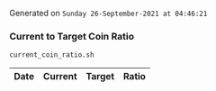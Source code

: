 Generated on `Sunday 26-September-2021 at 04:46:21`

### Current to Target Coin Ratio
`current_coin_ratio.sh`

Date|Current|Target|Ratio
---|---|---|---
